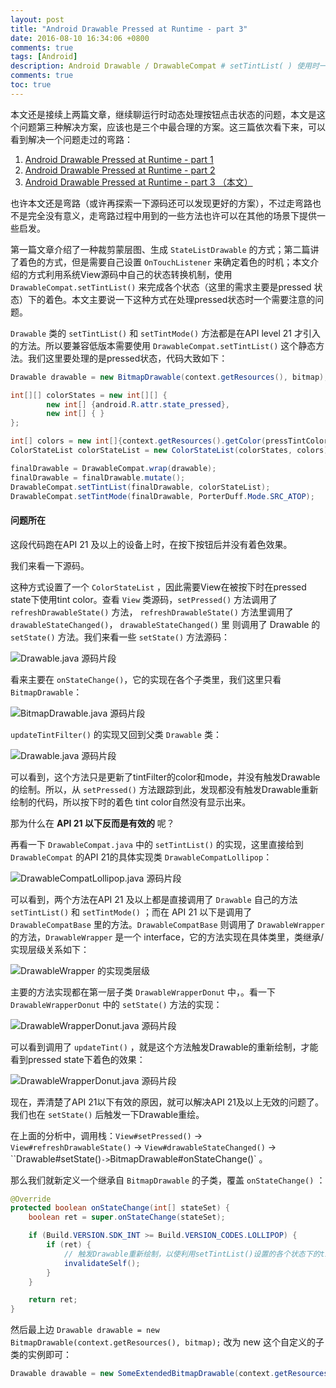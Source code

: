 ```yaml
---
layout: post
title: "Android Drawable Pressed at Runtime - part 3"
date: 2016-08-10 16:34:06 +0800
comments: true
tags: [Android]
description: Android Drawable / DrawableCompat # setTintList( ) 使用时一个值得注意的问题
comments: true
toc: true
---
```


本文还是接续上两篇文章，继续聊运行时动态处理按钮点击状态的问题，本文是这个问题第三种解决方案，应该也是三个中最合理的方案。这三篇依次看下来，可以看到解决一个问题走过的弯路：
1. [Android Drawable Pressed at Runtime - part 1](http://tangni.me/2016/08/Android-Drawable-Pressed-at-Runtime-1)
2. [Android Drawable Pressed at Runtime - part 2](http://tangni.me/2016/08/Android-Drawable-Pressed-at-Runtime-2)
3. [Android Drawable Pressed at Runtime - part 3 （本文）](http://tangni.me/2016/08/Android-Drawable-Pressed-at-Runtime-3)

也许本文还是弯路（或许再探索一下源码还可以发现更好的方案），不过走弯路也不是完全没有意义，走弯路过程中用到的一些方法也许可以在其他的场景下提供一些启发。

第一篇文章介绍了一种裁剪蒙层图、生成 `StateListDrawable` 的方式；第二篇讲了着色的方式，但是需要自己设置 `OnTouchListener` 来确定着色的时机；本文介绍的方式利用系统View源码中自己的状态转换机制，使用 `DrawableCompat.setTintList()` 来完成各个状态（这里的需求主要是pressed 状态）下的着色。本文主要说一下这种方式在处理pressed状态时一个需要注意的问题。

`Drawable` 类的 `setTintList()` 和 `setTintMode()` 方法都是在API level 21 才引入的方法。所以要兼容低版本需要使用 `DrawableCompat.setTintList()` 这个静态方法。我们这里要处理的是pressed状态，代码大致如下：

```java
Drawable drawable = new BitmapDrawable(context.getResources(), bitmap); // bitmap从服务端加载而来

int[][] colorStates = new int[][] {
		new int[] {android.R.attr.state_pressed},
		new int[] { }
};

int[] colors = new int[]{context.getResources().getColor(pressTintColorId), Color.TRANSPARENT};
ColorStateList colorStateList = new ColorStateList(colorStates, colors);

finalDrawable = DrawableCompat.wrap(drawable);
finalDrawable = finalDrawable.mutate();
DrawableCompat.setTintList(finalDrawable, colorStateList);
DrawableCompat.setTintMode(finalDrawable, PorterDuff.Mode.SRC_ATOP);
```

#### 问题所在

这段代码跑在API 21 及以上的设备上时，在按下按钮后并没有着色效果。

我们来看一下源码。

这种方式设置了一个 `ColorStateList` ，因此需要View在被按下时在pressed state下使用tint color。查看 `View` 类源码，`setPressed()`  方法调用了 `refreshDrawableState()` 方法， `refreshDrawableState()` 方法里调用了 `drawableStateChanged()`， `drawableStateChanged()` 里 则调用了 Drawable 的 `setState()` 方法。我们来看一些 `setState()` 方法源码：


![Drawable.java 源码片段](http://upload-images.jianshu.io/upload_images/71249-908f7fd8b5e1bc18.png?imageMogr2/auto-orient/strip%7CimageView2/2/w/1240)

看来主要在 `onStateChange()`，它的实现在各个子类里，我们这里只看 `BitmapDrawable`：


![BitmapDrawable.java 源码片段](http://upload-images.jianshu.io/upload_images/71249-fa514a505d37fb89.png?imageMogr2/auto-orient/strip%7CimageView2/2/w/1240)

`updateTintFilter()` 的实现又回到父类 `Drawable` 类：


![Drawable.java 源码片段](http://upload-images.jianshu.io/upload_images/71249-6f5b74497bb3fe75.png?imageMogr2/auto-orient/strip%7CimageView2/2/w/1240)

可以看到，这个方法只是更新了tintFilter的color和mode，并没有触发Drawable的绘制。所以，从 `setPressed()`  方法跟踪到此，发现都没有触发Drawable重新绘制的代码，所以按下时的着色 tint color自然没有显示出来。

那为什么在 **API 21 以下反而是有效的** 呢？

再看一下 `DrawableCompat.java` 中的 `setTintList()` 的实现，这里直接给到 `DrawableCompat` 的API 21的具体实现类 `DrawableCompatLollipop`：


![DrawableCompatLollipop.java 源码片段](http://upload-images.jianshu.io/upload_images/71249-3e824172a85f894f.png?imageMogr2/auto-orient/strip%7CimageView2/2/w/1240)

可以看到，两个方法在API 21 及以上都是直接调用了 `Drawable` 自己的方法 `setTintList()` 和 `setTintMode()` ；而在 API 21 以下是调用了 `DrawableCompatBase` 里的方法。`DrawableCompatBase` 则调用了 `DrawableWrapper` 的方法，`DrawableWrapper` 是一个 interface，它的方法实现在具体类里，类继承/实现层级关系如下：

![DrawableWrapper 的实现类层级](http://upload-images.jianshu.io/upload_images/71249-685ea70d811e93b3.png?imageMogr2/auto-orient/strip%7CimageView2/2/w/1240)

主要的方法实现都在第一层子类 `DrawableWrapperDonut` 中，。看一下 `DrawableWrapperDonut` 中的 `setState()` 方法的实现：


![DrawableWrapperDonut.java 源码片段](http://upload-images.jianshu.io/upload_images/71249-5e10b032277f8143.png?imageMogr2/auto-orient/strip%7CimageView2/2/w/1240)

可以看到调用了 `updateTint()` ，就是这个方法触发Drawable的重新绘制，才能看到pressed state下着色的效果：


![DrawableWrapperDonut.java 源码片段](http://upload-images.jianshu.io/upload_images/71249-229f564fd5b6d734.png?imageMogr2/auto-orient/strip%7CimageView2/2/w/1240)

现在，弄清楚了API 21以下有效的原因，就可以解决API 21及以上无效的问题了。我们也在 `setState()` 后触发一下Drawable重绘。

在上面的分析中，调用栈：`View#setPressed()` -> `View#refreshDrawableState()` -> `View#drawableStateChanged()` -> ``Drawable#setState()` -> `BitmapDrawable#onStateChange()` 。

那么我们就新定义一个继承自 `BitmapDrawable` 的子类，覆盖 `onStateChange()` ：

```java
@Override
protected boolean onStateChange(int[] stateSet) {
	boolean ret = super.onStateChange(stateSet);

	if (Build.VERSION.SDK_INT >= Build.VERSION_CODES.LOLLIPOP) {
		if (ret) {
			// 触发Drawable重新绘制，以使利用setTintList()设置的各个状态下的tint效果得到显示
			invalidateSelf();
		}
	}

	return ret;
}
```

然后最上边 ```Drawable drawable = new BitmapDrawable(context.getResources(), bitmap);``` 改为 new 这个自定义的子类的实例即可：

```java
Drawable drawable = new SomeExtendedBitmapDrawable(context.getResources(), bitmap);
```